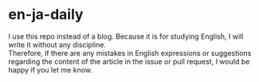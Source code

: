 # en-ja-daily
I use this repo instead of a blog. Because it is for studying English, I will write it without any discipline.  
Therefore, if there are any mistakes in English expressions or suggestions regarding the content of the article in the issue or pull request, I would be happy if you let me know.
